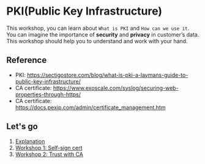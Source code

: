 # PKI(Public Key Infrastructure)

This workshop, you can learn about `What is PKI` and `How can we use it`. You can imagine the importance of **security** and **privacy** in customer’s data. This workshop should help you to understand and work with your hand.  

## Reference

- PKI: <https://sectigostore.com/blog/what-is-pki-a-laymans-guide-to-public-key-infrastructure/>
- CA certificate: <https://www.exoscale.com/syslog/securing-web-properties-through-https/>
- CA certificate: <https://docs.pexip.com/admin/certificate_management.htm>

## Let's go

1. [Explanation](./Explanation.md)
2. [Workshop 1: Self-sign cert](./Workshop-selfsign.md)
3. [Workshop 2: Trust with CA](./Workshop-ca.md)
